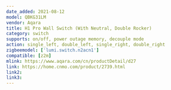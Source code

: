 ```yaml
---
date_added: 2021-08-12
model: QBKG31LM
vendor: Aqara
title: H1 Pro Wall Switch (With Neutral, Double Rocker)
category: switch
supports: on/off, power outage memory, decouple mode
action: single_left, double_left, single_right, double_right
zigbeemodel: ['lumi.switch.n2acn1']
compatible: [z2m]
mlink: https://www.aqara.com/cn/productDetail/d27
link: https://home.cnmo.com/product/2739.html
link2: 
link3: 
---
```

